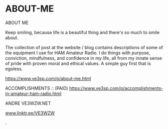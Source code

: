 # ABOUT-ME
ABOUT ME

Keep smiling, because life is a beautiful thing and there's so much to smile about.


The collection of post at the website / blog contains descriptions of some of the equipment I use for HAM Amateur Radio.  I do things with purpose, conviction, mindfulness, and confidence in my life, all from my innate sense of pride with proven moral and ethical values.  A simple guy first that is egoless.

https://www.ve3sp.com/p/about-me.html


ACCOMPLISHMENTS ::   (PAID)
https://www.ve3sp.com/p/accomplishments-in-amateur-ham-radio.html


ANDRE VE3WZW.NET

www.linktr.ee/VE3WZW

.
